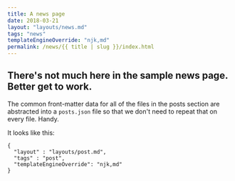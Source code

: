 ```yaml
---
title: A news page
date: 2018-03-21
layout: "layouts/news.md"
tags: "news"
templateEngineOverride: "njk,md"
permalink: /news/{{ title | slug }}/index.html
---
```


## There's not much here in the sample news page. Better get to work.

The common front-matter data for all of the files in the posts section are abstracted into a `posts.json` file so that we don't need to repeat that on every file. Handy.

It looks like this:

```
{
  "layout" : "layouts/post.md",
  "tags" : "post",
  "templateEngineOverride": "njk,md"
}
```


